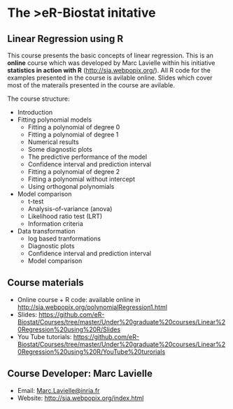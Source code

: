 # The >eR-Biostat initative
## Linear Regression using  R

This course presents the basic concepts of linear regression. This is an **online** course which was developed by Marc Lavielle within his initiative **statistics in action with R** (http://sia.webpopix.org/). All R code for the examples presented in the course is avilable online. Slides which cover most of the materails presented in the course are avilable.

The course structure:

* Introduction
* Fitting polynomial models
  +  Fitting a polynomial of degree 0
  +  Fitting a polynomial of degree 1
  +  Numerical results
  + Some diagnostic plots
  + The predictive performance of the model
  + Confidence interval and prediction interval
  + Fitting a polynomial of degree 2
  +  Fitting a polynomial without intercept
  +  Using orthogonal polynomials
* Model comparison
  + t-test
  + Analysis-of-variance (anova)
  + Likelihood ratio test (LRT)
  + Information criteria
* Data transformation
  + log based tranformations
  + Diagnostic plots
  + Confidence interval and prediction interval
  + Model comparison

## Course materials

* Online course + R code: available online in http://sia.webpopix.org/polynomialRegression1.html
* Slides: https://github.com/eR-Biostat/Courses/tree/master/Under%20graduate%20courses/Linear%20Regression%20using%20R/Slides
* You Tube tutorials: https://github.com/eR-Biostat/Courses/tree/master/Under%20graduate%20courses/Linear%20Regression%20using%20R/YouTube%20turorials

## Course Developer: Marc Lavielle
 * Email: Marc.Lavielle@inria.fr
 * Website: http://sia.webpopix.org/index.html

